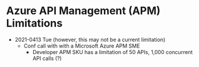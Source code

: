 
# Azure API Management (APM) Limitations

- 2021-0413 Tue (however, this may not be a current limitation)
  + Conf call with with a Microsoft Azure APM SME
    - Developer APM SKU has a limitation of 50 APIs, 1,000 concurrent API calls  (?)




